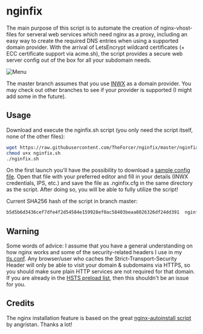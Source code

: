 # nginfix

The main purpose of this script is to automate the creation of nginx-vhost-files for serveral web services which need nginx as a proxy, including an easy way to create the required DNS entries when using a supported domain provider. With the arrival of LetsEncrypt wildcard certificates (+ ECC certificate support via acme.sh), the script provides a secure web server config out of the box for all your subdomain needs.

![Menu](https://i.imgur.com/jb9ZAJl.png)

The master branch assumes that you use [INWX](https://inwx.de) as a domain provider. You may check out other branches to see if your provider is supported (I might add some in the future).

## Usage

Download and execute the nginfix.sh script (you only need the script itself, none of the other files):

```sh
wget https://raw.githubusercontent.com/TheForcer/nginfix/master/nginfix.sh
chmod u+x nginfix.sh
./nginfix.sh
```

On the first launch you'll have the possibility to download a [sample config file](https://raw.githubusercontent.com/TheForcer/nginfix/master/.nginfix.cfg.sample). Open that file with your preferred editor and fill in your details (INWX credentials, IPS, etc.) and save the file as .nginfix.cfg in the same directory as the script. After doing so, you will be able to fully utilize the script!

Current SHA256 hash of the script in branch master:
```sh
b5d5b6d3436cef7dfe4f2d54584e159928ef0ac58403beaa8026326df24dd391  nginfix.sh
```

## Warning

Some words of advice: I assume that you have a general understanding on how nginx works and some of the security-related headers I use in my [tls.conf](https://raw.githubusercontent.com/TheForcer/nginfix/master/tls.conf). Any browser/user who caches the Strict-Transport-Security Header will only be able to visit your domain & subdomains via HTTPS, so you should make sure plain HTTP services are not required for that domain. If you are already in the [HSTS preload list](https://hstspreload.org/), then this shouldn't be an issue for you.

## Credits

The nginx installation feature is based on the great [nginx-autoinstall script](https://github.com/angristan/nginx-autoinstall) by angristan. Thanks a lot!
